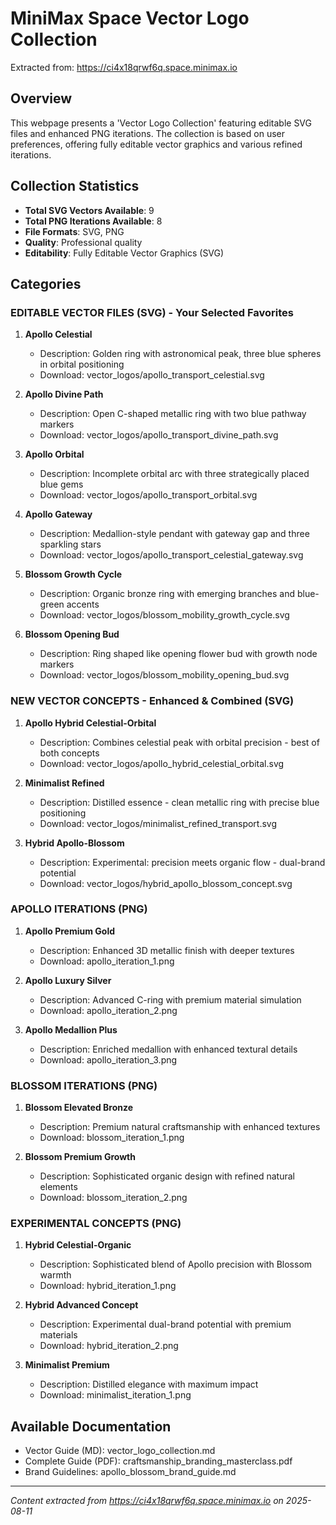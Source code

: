 # MiniMax Space Vector Logo Collection

Extracted from: https://ci4x18qrwf6q.space.minimax.io

## Overview
This webpage presents a 'Vector Logo Collection' featuring editable SVG files and enhanced PNG iterations. The collection is based on user preferences, offering fully editable vector graphics and various refined iterations.

## Collection Statistics
- **Total SVG Vectors Available**: 9
- **Total PNG Iterations Available**: 8
- **File Formats**: SVG, PNG
- **Quality**: Professional quality
- **Editability**: Fully Editable Vector Graphics (SVG)

## Categories

### EDITABLE VECTOR FILES (SVG) - Your Selected Favorites

1. **Apollo Celestial**
   - Description: Golden ring with astronomical peak, three blue spheres in orbital positioning
   - Download: vector_logos/apollo_transport_celestial.svg

2. **Apollo Divine Path**
   - Description: Open C-shaped metallic ring with two blue pathway markers
   - Download: vector_logos/apollo_transport_divine_path.svg

3. **Apollo Orbital**
   - Description: Incomplete orbital arc with three strategically placed blue gems
   - Download: vector_logos/apollo_transport_orbital.svg

4. **Apollo Gateway**
   - Description: Medallion-style pendant with gateway gap and three sparkling stars
   - Download: vector_logos/apollo_transport_celestial_gateway.svg

5. **Blossom Growth Cycle**
   - Description: Organic bronze ring with emerging branches and blue-green accents
   - Download: vector_logos/blossom_mobility_growth_cycle.svg

6. **Blossom Opening Bud**
   - Description: Ring shaped like opening flower bud with growth node markers
   - Download: vector_logos/blossom_mobility_opening_bud.svg

### NEW VECTOR CONCEPTS - Enhanced & Combined (SVG)

1. **Apollo Hybrid Celestial-Orbital**
   - Description: Combines celestial peak with orbital precision - best of both concepts
   - Download: vector_logos/apollo_hybrid_celestial_orbital.svg

2. **Minimalist Refined**
   - Description: Distilled essence - clean metallic ring with precise blue positioning
   - Download: vector_logos/minimalist_refined_transport.svg

3. **Hybrid Apollo-Blossom**
   - Description: Experimental: precision meets organic flow - dual-brand potential
   - Download: vector_logos/hybrid_apollo_blossom_concept.svg

### APOLLO ITERATIONS (PNG)

1. **Apollo Premium Gold**
   - Description: Enhanced 3D metallic finish with deeper textures
   - Download: apollo_iteration_1.png

2. **Apollo Luxury Silver**
   - Description: Advanced C-ring with premium material simulation
   - Download: apollo_iteration_2.png

3. **Apollo Medallion Plus**
   - Description: Enriched medallion with enhanced textural details
   - Download: apollo_iteration_3.png

### BLOSSOM ITERATIONS (PNG)

1. **Blossom Elevated Bronze**
   - Description: Premium natural craftsmanship with enhanced textures
   - Download: blossom_iteration_1.png

2. **Blossom Premium Growth**
   - Description: Sophisticated organic design with refined natural elements
   - Download: blossom_iteration_2.png

### EXPERIMENTAL CONCEPTS (PNG)

1. **Hybrid Celestial-Organic**
   - Description: Sophisticated blend of Apollo precision with Blossom warmth
   - Download: hybrid_iteration_1.png

2. **Hybrid Advanced Concept**
   - Description: Experimental dual-brand potential with premium materials
   - Download: hybrid_iteration_2.png

3. **Minimalist Premium**
   - Description: Distilled elegance with maximum impact
   - Download: minimalist_iteration_1.png

## Available Documentation

- Vector Guide (MD): vector_logo_collection.md
- Complete Guide (PDF): craftsmanship_branding_masterclass.pdf
- Brand Guidelines: apollo_blossom_brand_guide.md

---
*Content extracted from https://ci4x18qrwf6q.space.minimax.io on 2025-08-11*